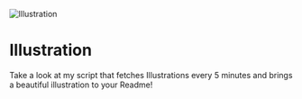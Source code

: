![Illustration](https://i.redd.it/lwu5pjk5bkqb1.jpg?width=100&height=100)

# Illustration
Take a look at my script that fetches Illustrations every 5 minutes and brings a beautiful illustration to your Readme!
